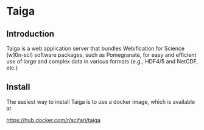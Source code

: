 # Taiga

## Introduction

Taiga is a web application server that bundles Webification for Science (w10n-sci) software packages, such as Pomegranate, for easy and efficient use of large and complex data in various formats (e.g., HDF4/5 and NetCDF, etc.)

## Install

The easiest way to install Taiga is to use a docker image, which is available at

https://hub.docker.com/r/scifari/taiga
